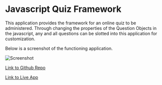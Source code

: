 # Javascript Quiz Framework

This application provides the framework for an online quiz to be administered. Through changing the properties of the Question Objects in the javascript, any and all questions can be slotted into this application for customization.

Below is a screenshot of the functioning application.

![Screenshot](https://cdn.discordapp.com/attachments/685600806409470146/951083462385872926/unknown.png)

[Link to Github Repo](https://github.com/GartTheSkeleton/online-quiz-framework)

[Link to Live App](https://garttheskeleton.github.io/online-quiz-framework/)
